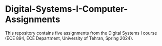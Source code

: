 # Digital-Systems-I-Computer-Assignments
This repository contains five assignments from the Digital Systems I course (ECE 894, ECE Department, University of Tehran, Spring 2024).
